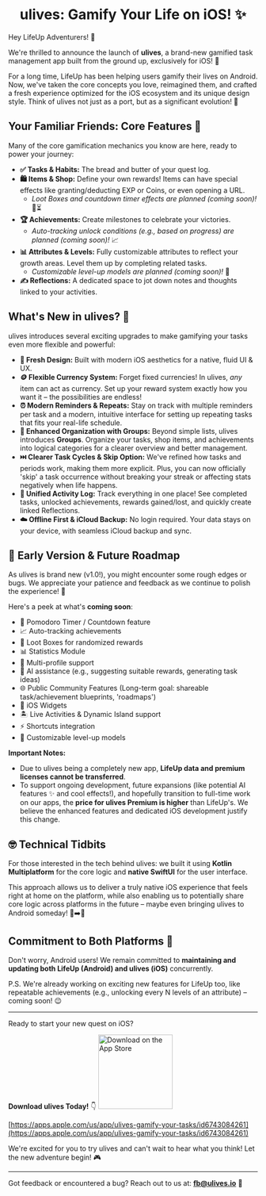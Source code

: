 <h1 align="center" padding="100">ulives: Gamify Your Life on iOS! ✨</h1>

Hey LifeUp Adventurers! 👋

We're thrilled to announce the launch of **ulives**, a brand-new gamified task management app built from the ground up, exclusively for iOS! 🎉

For a long time, LifeUp has been helping users gamify their lives on Android. Now, we've taken the core concepts you love, reimagined them, and crafted a fresh experience optimized for the iOS ecosystem and its unique design style. Think of ulives not just as a port, but as a significant evolution! 🚀

## Your Familiar Friends: Core Features 👯

Many of the core gamification mechanics you know are here, ready to power your journey:

*   **✅ Tasks & Habits:** The bread and butter of your quest log.
*   **🛍️ Items & Shop:** Define your own rewards! Items can have special effects like granting/deducting EXP or Coins, or even opening a URL.
    *   *Loot Boxes and countdown timer effects are planned (coming soon)!* 🎁⏳
*   **🏆 Achievements:** Create milestones to celebrate your victories.
    *   *Auto-tracking unlock conditions (e.g., based on progress) are planned (coming soon)!* 📈
*   **📊 Attributes & Levels:** Fully customizable attributes to reflect your growth areas. Level them up by completing related tasks.
    *   *Customizable level-up models are planned (coming soon)!* 🧬
*   **✍️ Reflections:** A dedicated space to jot down notes and thoughts linked to your activities.

## What's New in ulives? 🤔

ulives introduces several exciting upgrades to make gamifying your tasks even more flexible and powerful:

*   **🎨 Fresh Design:** Built with modern iOS aesthetics for a native, fluid UI & UX.
*   **🪙 Flexible Currency System:** Forget fixed currencies! In ulives, *any* item can act as currency. Set up your reward system exactly how you want it – the possibilities are endless!
*   **⏰ Modern Reminders & Repeats:** Stay on track with multiple reminders per task and a modern, intuitive interface for setting up repeating tasks that fits your real-life schedule.
*   **📂 Enhanced Organization with Groups:** Beyond simple lists, ulives introduces **Groups**. Organize your tasks, shop items, and achievements into logical categories for a clearer overview and better management.
*   **⏭️ Clearer Task Cycles & Skip Option:** We've refined how tasks and periods work, making them more explicit. Plus, you can now officially 'skip' a task occurrence without breaking your streak or affecting stats negatively when life happens.
*   **📜 Unified Activity Log:** Track everything in one place! See completed tasks, unlocked achievements, rewards gained/lost, and quickly create linked Reflections.
*   **☁️ Offline First & iCloud Backup:** No login required. Your data stays on your device, with seamless iCloud backup and sync.

## 🌱 Early Version & Future Roadmap

As ulives is brand new (v1.0!), you might encounter some rough edges or bugs. We appreciate your patience and feedback as we continue to polish the experience! 🙏

Here's a peek at what's **coming soon**:

*   🍅 Pomodoro Timer / Countdown feature
*   📈 Auto-tracking achievements
*   🎁 Loot Boxes for randomized rewards
*   📊 Statistics Module
*   👥 Multi-profile support
*   🤖 AI assistance (e.g., suggesting suitable rewards, generating task ideas)
*   🌐 Public Community Features (Long-term goal: shareable task/achievement blueprints, 'roadmaps')
*   📱 iOS Widgets
*   🏝️ Live Activities & Dynamic Island support
*   ⚡ Shortcuts integration
*   🧬 Customizable level-up models

**Important Notes:**

*   Due to ulives being a completely new app, **LifeUp data and premium licenses cannot be transferred**.
*   To support ongoing development, future expansions (like potential AI features ✨ and cool effects!), and hopefully transition to full-time work on our apps, the **price for ulives Premium is higher** than LifeUp's. We believe the enhanced features and dedicated iOS development justify this change.

## 🤓 Technical Tidbits

For those interested in the tech behind ulives: we built it using **Kotlin Multiplatform** for the core logic and **native SwiftUI** for the user interface.

This approach allows us to deliver a truly native iOS experience that feels right at home on the platform, while also enabling us to potentially share core logic across platforms in the future – maybe even bringing ulives to Android someday! 🤖➡️🍏

## Commitment to Both Platforms 💪

Don't worry, Android users! We remain committed to **maintaining and updating both LifeUp (Android) and ulives (iOS)** concurrently.

P.S. We're already working on exciting new features for LifeUp too, like repeatable achievements (e.g., unlocking every N levels of an attribute) – coming soon! 😉

---

Ready to start your new quest on iOS?

**Download ulives Today!** 👇
[<img src="https://developer.apple.com/assets/elements/badges/download-on-the-app-store.svg" alt="Download on the App Store" width="150">](https://apps.apple.com/us/app/ulives-gamify-your-tasks/id6743084261)

[https://apps.apple.com/us/app/ulives-gamify-your-tasks/id6743084261](https://apps.apple.com/us/app/ulives-gamify-your-tasks/id6743084261)

We're excited for you to try ulives and can't wait to hear what you think! Let the new adventure begin! 🎮

---

Got feedback or encountered a bug? Reach out to us at: **fb@ulives.io** 📧

